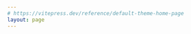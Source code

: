 ```yaml
---
# https://vitepress.dev/reference/default-theme-home-page
layout: page
---
```


<script>
export default {
  data() {
    return {
      observer: null,  // Store the intersection observer instance here
    };
  },
  mounted() {
    this.initObserver();
  },
  methods: {
    initObserver() {
      const options = {
        root: null, // observing relative to viewport
        threshold: 0.1, // trigger when 10% of the element is visible
        rootMargin: '0px'
      };

      this.observer = new IntersectionObserver((entries) => {
        entries.forEach(entry => {
          if (entry.isIntersecting) {
            entry.target.classList.add('element-visible');
            entry.target.classList.remove('element-hidden');
          }
        });
      }, options);

      // Select elements and start observing them
      const elements = document.querySelectorAll('.element-hidden');
      elements.forEach(element => this.observer.observe(element));
    }
  },
  beforeDestroy() {
    if (this.observer) {
      // Stop observing all elements
      this.observer.disconnect();
    }
  }
};
</script>

<section class="absolute top-0 left-0 right-0 h-72 z-[-1] opacity-80">
  <div style="animation-delay:0.8s; animation-duration:2s" class="fade-in bg-waves"></div>
</section>

<section class="flex flex-col items-center justify-center h-screen">
  <div class="text-center mx-auto inline-block">
    <div class=" text-4xl leading-tight tracking-tight text-slate-600 dark:text-slate-400 font-semibold">
      Brendan Larsen
    </div>
    <div class="leading-tight tracking-tight z-10 text-4xl py-6 bg-clip-text text-transparent bg-gradient-to-r from-[#AAABB8] to-[#2E9CCA] font-semibold relative">
      Scientist / Biologist
    </div>
    <p class="text-xl  leading-tight tracking-tight font-light text-slate-400 dark:text-slate-400">
      Studying the evolution of viruses.
    </p>
  </div>
</section>

<section class="bg-slate-400/90 dark:bg-slate-700 backdrop-blur backdrop-filter p-4 lg:mx-4 md:p-6 rounded-md lg:rounded-2xl border-slate-600 border-2">
    <nav class="flex items-center px-10 -space-x-2 justify-between text-slate-500 dark:text-slate-400 tracking-widest">
        <a class="inline-flex flex-1 justify-center hover:text-sky-500 hover:font-bold" href="#section-1">Current</a>
        <a class="inline-flex flex-1 justify-center hover:text-sky-500 hover:font-bold" href="#section-2">Past</a>
        <a class="inline-flex flex-1 justify-center hover:text-sky-500 hover:font-bold" href="#section-3">Interests</a>
    </nav>
</section>




<section id="section-1"> 
  <div class="lg:px-4">
    <div class="rounded-md lg:rounded-2xl px-6 py-24 lg:p-12 relative bg-slate-800">
      <div class="absolute top-2 left-2 lg:top-6 lg:left-6 text-white text-4xl font-extrabold">Current Projects</div>
      <div class="absolute top-12 left-2 lg:top-20 lg:left-6 text-slate-400 text-lg lg:text-2xl">Deep Mutational Scanning of the Nipah Receptor Binding Protein</div>
      <div class="container pt-6 lg:pt-20">
        <div class="grid grid-cols-2 gap-8 text-slate-600 dark:text-slate-400 text-sm element-hidden">
          <a class="flex items-center justify-center h-full text-center text-md md:text-lg lg:text-2xl text-slate-400" href="https://dms-vep.org/Nipah_Malaysia_RBP_DMS/">
            <p class="m-2 leading-loose font-light">Nipah is a bat-borne virus that occasionally spills over into humans. The Nipah receptor binding protein attaches to cells to mediate entry into cells. I used deep mutational scanning to map the effects of nearly every mutation on cell entry and receptor binding.</p>
          </a>
          <div class="flex justify-center items-center ">
            <img src="/images/entry_tetramer_better.png" class="max-w-full max-h-96">
          </div>
          <div class="flex justify-center items-center ">
            <img src="/images/escape.png" class="max-w-full max-h-96">
          </div>
          <div class="flex items-center justify-center h-full font-light text-center text-md lg:text-2xl text-slate-400">
            <p class="m-2 leading-loose">The receptor binding protein is also an important target of neutralizing antibodies, which can prevent disease. I mapped mutations that escape different monoclonal antibodies.</p>
          </div>
          <div class="mt-12 flex col-span-2 items-center justify-center h-full text-center">
            <div class="leading-tight tracking-tight z-10 text-2xl lg:text-4xl pb-6 bg-clip-text text-transparent bg-gradient-to-r from-[#AAABB8] to-red-500 font-semibold relative drop-shadow-xl">These data aid in the development of vaccines and antibody therapies by prospectively mapping which mutations are tolerated.</div>
          </div>
        </div>
      </div>
    </div>
  </div>
</section>

<section id="section-2" class="lg:px-4 overflow-hidden">
  <div class="rounded-md lg:rounded-2xl px-6 py-24 lg:p-12 relative bg-slate-200">
    <div class="absolute top-2 left-2 lg:top-4 lg:left-6 text-slate-600 text-4xl font-extrabold">Past Projects</div>
    <div class="absolute top-12 lg:top-16 left-2 lg:left-6 text-slate-600 text-lg lg:text-2xl">Evolution and Diversity of Paramyxoviruses in Bats and Rodents</div>
    <div class="container pt-16 lg:pt-20 grid grid-cols-2 gap-8 text-slate-600 dark:text-slate-600 text-sm lg:text-base element-hidden">
      <a class="flex items-center justify-center text-center" href="https://dms-vep.org/Nipah_Malaysia_RBP_DMS/">
        <p class="m-2 leading-loose font-light text-md lg:text-2xl">Nipah is a bat-borne virus that occasionally spills over into humans. The Nipah receptor binding protein attaches to cells to mediate entry into cells. I used deep mutational scanning to map the effects of nearly every mutation on cell entry and receptor binding.</p>
      </a>
      <div class="flex justify-center items-center">
        <img src="/images/entry_tetramer_better.png" class="max-w-full max-h-64 lg:max-h-96" alt="Entry Tetramer">
      </div>
      <div class="flex justify-center items-center">
        <img src="/images/escape.png" class="max-w-full max-h-64 lg:max-h-96" alt="Escape">
      </div>
      <div class="flex items-center justify-center text-center">
        <p class="m-2 leading-loose font-light text-md lg:text-2xl">The receptor binding protein is also an important target of neutralizing antibodies, which can prevent disease. I mapped mutations that escape different monoclonal antibodies.</p>
      </div>
      <div class="mt-12 col-span-2 flex items-center justify-center text-center">
        <div class="leading-tight tracking-tight z-10 text-xl lg:text-3xl pb-6 bg-clip-text text-transparent bg-gradient-to-r from-[#AAABB8] to-slate-800 font-semibold relative drop-shadow-xl">These data aid in the development of vaccines and antibody therapies by prospectively mapping which mutations are tolerated.</div>
      </div>
    </div>
  </div>
</section>

<style scoped>
.fade-in {
  width: 100%;
  height: 100%;
  animation-delay: 0.6s;
  animation-duration: 1s;
}

.fade-in {
  opacity: 0;
  -webkit-animation: fade-in .5s ease;
  animation: fade-in .5s ease;
  -webkit-animation-fill-mode: forwards;
  animation-fill-mode: forwards;
}

.element-hidden {
  opacity: 0;
  transform: translateY(20px);
  transition: all 2.5s ease-out;
}

.element-visible {
  opacity: 1;
  transform: translateY(0);
  transition: all 2.5s ease-out;
}

</style>
